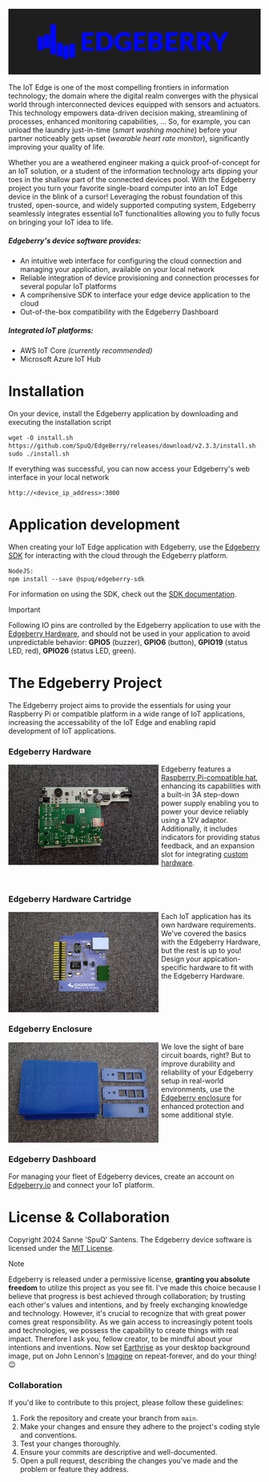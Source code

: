 ![Edgeberry logo](assets/EdgeBerry_banner.png)


The IoT Edge is one of the most compelling frontiers in information technology; the domain where the digital realm converges with the physical world through interconnected devices equipped with sensors and actuators. This technology empowers data-driven decision making, streamlining of processes, enhanced monitoring capabilities, ... So, for example, you can unload the laundry just-in-time (_smart washing machine_) before your partner noticeably gets upset (_wearable heart rate monitor_), significantly improving your quality of life.


Whether you are a weathered engineer making a quick proof-of-concept for an IoT solution, or a student of the information technology arts dipping your toes in the shallow part of the connected devices pool. With the Edgeberry project you turn your favorite single-board computer into an IoT Edge device in the blink of a cursor! Leveraging the robust foundation of this trusted, open-source, and widely supported computing system, Edgeberry seamlessly integrates essential IoT functionalities allowing you to fully focus on bringing your IoT idea to life.

##### Edgeberry's device software provides:
- An intuitive web interface for configuring the cloud connection and managing your application, available on your local network
- Reliable integration of device provisioning and connection processes for several popular IoT platforms
- A comprihensive SDK to interface your edge device application to the cloud
- Out-of-the-box compatibility with the Edgeberry Dashboard

##### Integrated IoT platforms:
- AWS IoT Core _(currently recommended)_
- Microsoft Azure IoT Hub

# Installation
On your device, install the Edgeberry application by downloading and executing the installation script
```
wget -O install.sh https://github.com/SpuQ/EdgeBerry/releases/download/v2.3.3/install.sh
sudo ./install.sh
```
If everything was successful, you can now access your Edgeberry's web interface in your local network
```
http://<device_ip_address>:3000
```

# Application development
When creating your IoT Edge application with Edgeberry, use the [Edgeberry SDK](https://github.com/SpuQ/EdgeBerry-SDK) for interacting with the cloud through the Edgeberry platform.

```
NodeJS:
npm install --save @spuq/edgeberry-sdk
```
For information on using the SDK, check out the [SDK documentation](https://github.com/SpuQ/EdgeBerry-SDK?tab=readme-ov-file#readme).
<br/>

> [!IMPORTANT]  
> Following IO pins are controlled by the Edgeberry application to use with the [Edgeberry Hardware](https://github.com/SpuQ/EdgeBerry?tab=readme-ov-file#edgeberry-hardware), and should not be used in your application to avoid unpredictable behavior: **GPIO5** (buzzer), **GPIO6** (button), **GPIO19** (status LED, red), **GPIO26** (status LED, green).

# The Edgeberry Project

The Edgeberry project aims to provide the essentials for using your Raspberry Pi or compatible platform in a wide range of IoT applications, increasing the accessability of the IoT Edge and enabling rapid development of IoT applications.

### Edgeberry Hardware
<img align="left" src="assets/hardware.jpg" height="200px" style="padding-right: 5px;"/>

Edgeberry features a [Raspberry Pi-compatible hat](https://edgeberry.io), enhancing its capabilities with a built-in 3A step-down power supply enabling you to power your device reliably using a 12V adaptor. Additionally, it includes indicators for providing status feedback, and an expansion slot for integrating [custom hardware](https://edgeberry.io).

<br clear="left"/>

### Edgeberry Hardware Cartridge

<img align="left" src="assets/cartridge.jpg" height="200px" style="padding-right: 5px;"/>

Each IoT application has its own hardware requirements. We've covered the basics with the Edgeberry Hardware, but the rest is up to you! Design your appication-specific hardware to fit with the Edgeberry Hardware.

<br clear="left"/>

### Edgeberry Enclosure

<img align="left" src="assets/enclosure.jpg" height="200px" style="padding-right: 5px;"/>

We love the sight of bare circuit boards, right? But to improve durability and reliability of your Edgeberry setup in real-world environments, use the [Edgeberry enclosure](https://www.thingiverse.com/thing:6595172) for enhanced protection and some additional style.

<br clear="left"/>

### Edgeberry Dashboard
For managing your fleet of Edgeberry devices, create an account on [Edgeberry.io](https://edgeberry.io/dashboard) and connect your IoT platform.

# License & Collaboration
Copyright 2024 Sanne 'SpuQ' Santens. The Edgeberry device software is licensed under the [MIT License](LICENSE.txt).

> [!NOTE] 
> Edgeberry is released under a permissive license, **granting you absolute freedom** to utilize this project as you see fit. I've made this choice because I believe that progress is best achieved through collaboration; by trusting each other's values and intentions, and by freely exchanging knowledge and technology. However, it's crucial to recognize that with great power comes great responsibility. As we gain access to increasingly potent tools and technologies, we possess the capability to create things with real impact. Therefore I ask you, fellow creator, to be mindful about your intentions and inventions. Now set [Earthrise](https://en.wikipedia.org/wiki/Earthrise#/media/File:NASA-Apollo8-Dec24-Earthrise.jpg) as your desktop background image, put on John Lennon's [Imagine](https://www.youtube.com/watch?v=_7IZxXMc_cc&ab_channel=APerfectCircle-Topic) on repeat-forever, and do your thing! :wink:

### Collaboration

If you'd like to contribute to this project, please follow these guidelines:
1. Fork the repository and create your branch from `main`.
2. Make your changes and ensure they adhere to the project's coding style and conventions.
3. Test your changes thoroughly.
4. Ensure your commits are descriptive and well-documented.
5. Open a pull request, describing the changes you've made and the problem or feature they address.